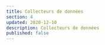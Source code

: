 ```yaml
---
title: Collecteurs de données
section: 4
updated: 2020-12-10
description: Collecteurs de données
published: false
---
```

